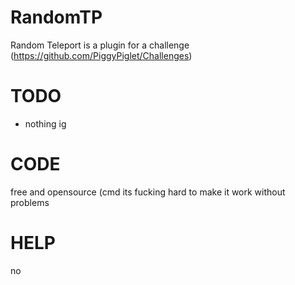 # RandomTP
Random Teleport is a plugin for a challenge (https://github.com/PiggyPiglet/Challenges)

# TODO
- nothing ig

# CODE
free and opensource (cmd its fucking hard to make it work without problems

# HELP
no

